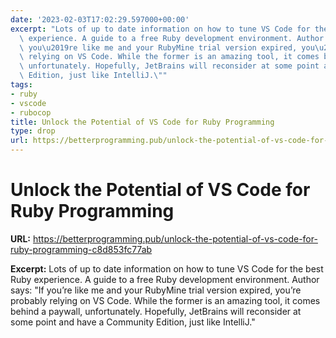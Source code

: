```yaml
---
date: '2023-02-03T17:02:29.597000+00:00'
excerpt: "Lots of up to date information on how to tune VS Code for the best Ruby\
  \ experience. A guide to a free Ruby development environment. Author says: \"If\
  \ you\u2019re like me and your RubyMine trial version expired, you\u2019re probably\
  \ relying on VS Code. While the former is an amazing tool, it comes behind a paywall,\
  \ unfortunately. Hopefully, JetBrains will reconsider at some point and have a Community\
  \ Edition, just like IntelliJ.\""
tags:
- ruby
- vscode
- rubocop
title: Unlock the Potential of VS Code for Ruby Programming
type: drop
url: https://betterprogramming.pub/unlock-the-potential-of-vs-code-for-ruby-programming-c8d853fc77ab
---
```


# Unlock the Potential of VS Code for Ruby Programming

**URL:** https://betterprogramming.pub/unlock-the-potential-of-vs-code-for-ruby-programming-c8d853fc77ab

**Excerpt:** Lots of up to date information on how to tune VS Code for the best Ruby experience. A guide to a free Ruby development environment. Author says: "If you’re like me and your RubyMine trial version expired, you’re probably relying on VS Code. While the former is an amazing tool, it comes behind a paywall, unfortunately. Hopefully, JetBrains will reconsider at some point and have a Community Edition, just like IntelliJ."
